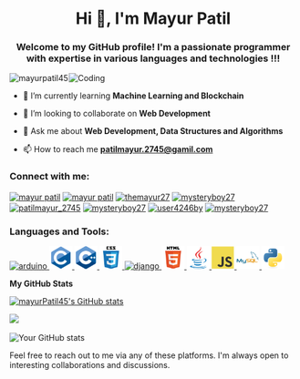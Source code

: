 <h1 align="center">Hi 👋, I'm Mayur Patil</h1>
<h3 align="center">Welcome to my GitHub profile! I'm a passionate programmer with expertise in various languages and technologies !!!</h3>
<img align="right" alt="Coding" width="400" src="https://media.tenor.com/rePDfDWO3XoAAAAd/hacking.gif">

<p align="left"> <img src="https://komarev.com/ghpvc/?username=mayurpatil45&label=Profile%20views&color=0e75b6&style=flat" alt="mayurpatil45" /> </p>

- 🌱 I’m currently learning **Machine Learning and Blockchain**

- 👯 I’m looking to collaborate on **Web Development**

- 💬 Ask me about **Web Development, Data Structures and Algorithms**

- 📫 How to reach me **patilmayur.2745@gamil.com**

<h3 align="left">Connect with me:</h3>
<p align="left">
<a href="https://linkedin.com/in/mayur patil" target="blank"><img align="center" src="https://raw.githubusercontent.com/rahuldkjain/github-profile-readme-generator/master/src/images/icons/Social/linked-in-alt.svg" alt="mayur patil" height="30" width="40" /></a>
<a href="https://fb.com/mayur patil" target="blank"><img align="center" src="https://raw.githubusercontent.com/rahuldkjain/github-profile-readme-generator/master/src/images/icons/Social/facebook.svg" alt="mayur patil" height="30" width="40" /></a>
<a href="https://instagram.com/themayur27" target="blank"><img align="center" src="https://raw.githubusercontent.com/rahuldkjain/github-profile-readme-generator/master/src/images/icons/Social/instagram.svg" alt="themayur27" height="30" width="40" /></a>
<a href="https://www.codechef.com/users/mysteryboy27" target="blank"><img align="center" src="https://cdn.jsdelivr.net/npm/simple-icons@3.1.0/icons/codechef.svg" alt="mysteryboy27" height="30" width="40" /></a>
<a href="https://www.hackerrank.com/patilmayur_2745" target="blank"><img align="center" src="https://raw.githubusercontent.com/rahuldkjain/github-profile-readme-generator/master/src/images/icons/Social/hackerrank.svg" alt="patilmayur_2745" height="30" width="40" /></a>
<a href="https://codeforces.com/profile/mysteryboy27" target="blank"><img align="center" src="https://raw.githubusercontent.com/rahuldkjain/github-profile-readme-generator/master/src/images/icons/Social/codeforces.svg" alt="mysteryboy27" height="30" width="40" /></a>
<a href="https://www.leetcode.com/user4246by" target="blank"><img align="center" src="https://raw.githubusercontent.com/rahuldkjain/github-profile-readme-generator/master/src/images/icons/Social/leet-code.svg" alt="user4246by" height="30" width="40" /></a>
<a href="https://auth.geeksforgeeks.org/user/mysteryboy27" target="blank"><img align="center" src="https://raw.githubusercontent.com/rahuldkjain/github-profile-readme-generator/master/src/images/icons/Social/geeks-for-geeks.svg" alt="mysteryboy27" height="30" width="40" /></a>
</p>

<h3 align="left">Languages and Tools:</h3>
<p align="left"> <a href="https://www.arduino.cc/" target="_blank" rel="noreferrer"> <img src="https://cdn.worldvectorlogo.com/logos/arduino-1.svg" alt="arduino" width="40" height="40"/> </a> <a href="https://www.cprogramming.com/" target="_blank" rel="noreferrer"> <img src="https://raw.githubusercontent.com/devicons/devicon/master/icons/c/c-original.svg" alt="c" width="40" height="40"/> </a> <a href="https://www.w3schools.com/cpp/" target="_blank" rel="noreferrer"> <img src="https://raw.githubusercontent.com/devicons/devicon/master/icons/cplusplus/cplusplus-original.svg" alt="cplusplus" width="40" height="40"/> </a> <a href="https://www.w3schools.com/css/" target="_blank" rel="noreferrer"> <img src="https://raw.githubusercontent.com/devicons/devicon/master/icons/css3/css3-original-wordmark.svg" alt="css3" width="40" height="40"/> </a> <a href="https://www.djangoproject.com/" target="_blank" rel="noreferrer"> <img src="https://cdn.worldvectorlogo.com/logos/django.svg" alt="django" width="40" height="40"/> </a> <a href="https://www.w3.org/html/" target="_blank" rel="noreferrer"> <img src="https://raw.githubusercontent.com/devicons/devicon/master/icons/html5/html5-original-wordmark.svg" alt="html5" width="40" height="40"/> </a> <a href="https://www.java.com" target="_blank" rel="noreferrer"> <img src="https://raw.githubusercontent.com/devicons/devicon/master/icons/java/java-original.svg" alt="java" width="40" height="40"/> </a> <a href="https://developer.mozilla.org/en-US/docs/Web/JavaScript" target="_blank" rel="noreferrer"> <img src="https://raw.githubusercontent.com/devicons/devicon/master/icons/javascript/javascript-original.svg" alt="javascript" width="40" height="40"/> </a> <a href="https://www.mysql.com/" target="_blank" rel="noreferrer"> <img src="https://raw.githubusercontent.com/devicons/devicon/master/icons/mysql/mysql-original-wordmark.svg" alt="mysql" width="40" height="40"/> </a> <a href="https://www.python.org" target="_blank" rel="noreferrer"> <img src="https://raw.githubusercontent.com/devicons/devicon/master/icons/python/python-original.svg" alt="python" width="40" height="40"/> </a> </p>
<b>My GitHub Stats</b>

<a href="http://www.github.com/mayurPatil45"><img src="https://github-readme-stats.vercel.app/api?username=mayurPatil45&show_icons=true&hide=&count_private=true&title_color=0891b2&text_color=14b8a6&icon_color=0891b2&bg_color=1c1917&hide_border=true&show_icons=true" alt="mayurPatil45's GitHub stats" /></a>

<a href="http://www.github.com/mayurPatil45"><img src="https://github-readme-streak-stats.herokuapp.com/?user=mayurPatil45&stroke=14b8a6&background=1c1917&ring=0891b2&fire=0891b2&currStreakNum=14b8a6&currStreakLabel=0891b2&sideNums=14b8a6&sideLabels=14b8a6&dates=14b8a6&hide_border=true" /></a>

![Your GitHub stats](https://github-readme-stats.vercel.app/api?username=mayurPatil45&show_icons=true&theme=dark)

Feel free to reach out to me via any of these platforms. I'm always open to interesting collaborations and discussions.
